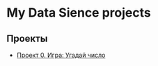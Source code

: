# My Data Sience projects
 
## Проекты

* [Проект 0. Игра: Угадай число](https://github.com/Visna-dp/SF_DS/tree/main/project_0)